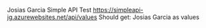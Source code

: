 Josias Garcia
Simple API Test
https://simpleapi-jg.azurewebsites.net/api/values
Should get: Josias Garcia as values
